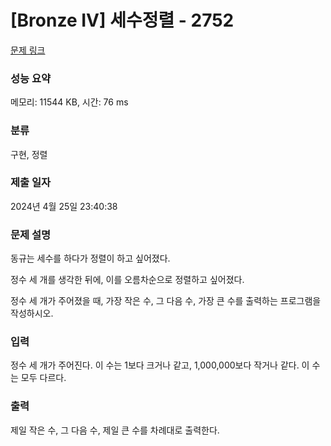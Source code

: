 # [Bronze IV] 세수정렬 - 2752 

[문제 링크](https://www.acmicpc.net/problem/2752) 

### 성능 요약

메모리: 11544 KB, 시간: 76 ms

### 분류

구현, 정렬

### 제출 일자

2024년 4월 25일 23:40:38

### 문제 설명

<p style="user-select: auto !important;">동규는 세수를 하다가 정렬이 하고 싶어졌다.</p>

<p style="user-select: auto !important;">정수 세 개를 생각한 뒤에, 이를 오름차순으로 정렬하고 싶어졌다.</p>

<p style="user-select: auto !important;">정수 세 개가 주어졌을 때, 가장 작은 수, 그 다음 수, 가장 큰 수를 출력하는 프로그램을 작성하시오.</p>

### 입력 

 <p style="user-select: auto !important;">정수 세 개가 주어진다. 이 수는 1보다 크거나 같고, 1,000,000보다 작거나 같다. 이 수는 모두 다르다.</p>

### 출력 

 <p style="user-select: auto !important;">제일 작은 수, 그 다음 수, 제일 큰 수를 차례대로 출력한다.</p>

